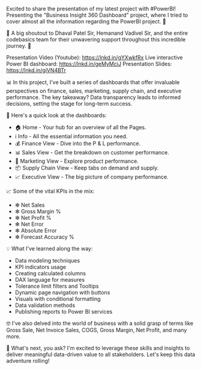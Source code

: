 Excited to share the presentation of my latest project with #PowerBI! Presenting the "Business Insight 360 Dashboard" project, where I tried to cover almost all the information regarding the PowerBI project. 🌟

🙏 A big shoutout to Dhaval Patel Sir, Hemanand Vadivel Sir, and the entire codebasics team for their unwavering support throughout this incredible journey. 🙌

Presentation Video (Youtube): https://lnkd.in/gYXwkfRx
Live interactive Power BI dashboard: https://lnkd.in/geMyMciJ
Presentation Slides: https://lnkd.in/giVN4BTr

📊 In this project, I've built a series of dashboards that offer invaluable perspectives on finance, sales, marketing, supply chain, and executive performance. The key takeaway? Data transparency leads to informed decisions, setting the stage for long-term success.

📂 Here's a quick look at the dashboards:
- 🏠 Home - Your hub for an overview of all the Pages.
- ℹ️ Info - All the essential information you need.
- 💰 Finance View - Dive into the P & L performance.
- 📊 Sales View - Get the breakdown on customer performance.
- 🎯 Marketing View - Explore product performance.
- 📦 Supply Chain View - Keep tabs on demand and supply.
- 📈 Executive View - The big picture of company performance.

📈 Some of the vital KPIs in the mix:
- ❇ Net Sales
- ❇ Gross Margin %
- ❇ Net Profit %
- ❇ Net Error
- ❇ Absolute Error
- ❇ Forecast Accuracy %

💡 What I've learned along the way:
- Data modeling techniques
- KPI indicators usage
- Creating calculated columns
- DAX language for measures
- Tolerance limit filters and Tooltips
- Dynamic page navigation with buttons
- Visuals with conditional formatting
- Data validation methods
- Publishing reports to Power BI services

🤓 I've also delved into the world of business with a solid grasp of terms like Gross Sale, Net Invoice Sales, COGS, Gross Margin, Net Profit, and many more.

🎯 What's next, you ask? I'm excited to leverage these skills and insights to deliver meaningful data-driven value to all stakeholders. Let's keep this data adventure rolling!
